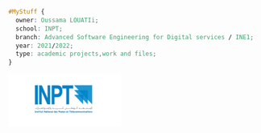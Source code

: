 ```css
#MyStuff { 
  owner: Oussama LOUATIi;
  school: INPT; 
  branch: Advanced Software Engineering for Digital services / INE1;
  year: 2021/2022; 
  type: academic projects,work and files;
}
```  

<div >
  <img src="/logoinpt.png" style="width:14rem;">
  
</div>
